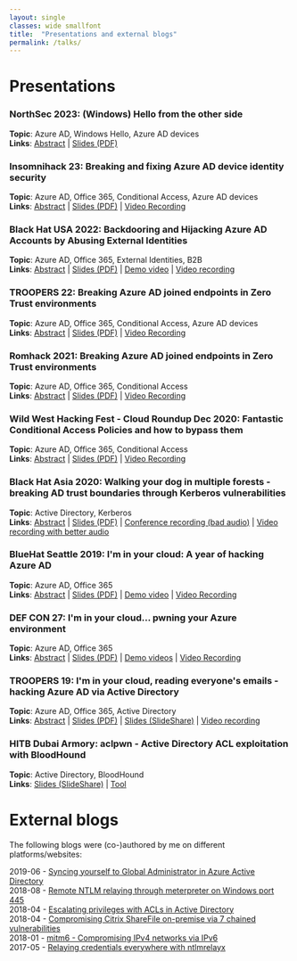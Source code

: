 ```yaml
---
layout: single
classes: wide smallfont
title:  "Presentations and external blogs"
permalink: /talks/
---
```


# Presentations
### **NorthSec 2023**: (Windows) Hello from the other side
**Topic**: Azure AD, Windows Hello, Azure AD devices  
**Links**: [Abstract](https://nsec.io/schedule/#session-2023-windows-hello-from-the-other-side) | [Slides (PDF)](Windows%20Hello%20from%20the%20other%20side_nsec_v1.0.pdf)  

### **Insomnihack 23**: Breaking and fixing Azure AD device identity security
**Topic**: Azure AD, Office 365, Conditional Access, Azure AD devices  
**Links**: [Abstract](https://insomnihack.ch/talks-2023/#G9JMQL) | [Slides (PDF)](/assets/raw/Insomnihack%20Breaking%20and%20fixing%20Azure%20AD%20device%20identity%20security.pdf) | [Video Recording](https://www.youtube.com/watch?v=x609c-MUZ_g)  

### **Black Hat USA 2022**: Backdooring and Hijacking Azure AD Accounts by Abusing External Identities
**Topic**: Azure AD, Office 365, External Identities, B2B  
**Links**: [Abstract](https://www.blackhat.com/us-22/briefings/schedule/index.html#backdooring-and-hijacking-azure-ad-accounts-by-abusing-external-identities-26999) | [Slides (PDF)](/assets/raw/US-22-Mollema-Backdooring-and-hijacking-Azure-AD-accounts_final.pdf) | [Demo video](/assets/raw/mfaoverwrite_short.mp4) | [Video recording](https://www.youtube.com/watch?v=uKDS2t9_KsA)

### **TROOPERS 22**: Breaking Azure AD joined endpoints in Zero Trust environments
**Topic**: Azure AD, Office 365, Conditional Access, Azure AD devices  
**Links**: [Abstract](https://troopers.de/troopers22/agenda/tr22-1055-breaking-azure-ad-joined-endpoints-in-zero-trust-environments/) | [Slides (PDF)](/assets/raw/TR22_Mollema_Breaking_Azure_AD_joined_endpoints_in_zero-trust_environments_v1.0.pdf) | [Video Recording](https://youtu.be/BduCn8cLV1A) 

### **Romhack 2021**: Breaking Azure AD joined endpoints in Zero Trust environments
**Topic**: Azure AD, Office 365, Conditional Access  
**Links**: [Abstract](https://www.romhack.io/agenda-2021.html#mollema) | [Slides (PDF)](/assets/raw/romhack_dirkjan.pdf) | [Video Recording](https://www.youtube.com/watch?v=OigKnI68Sfo)

### **Wild West Hacking Fest - Cloud Roundup Dec 2020**: Fantastic Conditional Access Policies and how to bypass them
**Topic**: Azure AD, Office 365, Conditional Access  
**Links**: [Abstract](https://wildwesthackinfest.com/the-roundup/cloud-pentesting/) | [Slides (PDF)](/assets/raw/fantastic_policies_cloud_roundup.pdf) | [Video Recording](https://www.youtube.com/watch?v=yOJ6yB9anZM&t=296s)

### **Black Hat Asia 2020**: Walking your dog in multiple forests - breaking AD trust boundaries through Kerberos vulnerabilities
**Topic**: Active Directory, Kerberos  
**Links**: [Abstract](https://www.blackhat.com/asia-20/briefings/schedule/index.html#walking-your-dog-in-multiple-forests---breaking-ad-trust-boundaries-through-kerberos-vulnerabilities-18818) | [Slides (PDF)](/assets/raw/Walking-your-dog-in-multiple-forests.pdf) | [Conference recording (bad audio)](https://www.youtube.com/watch?v=z3FOw8MfKcw) | [Video recording with better audio](https://youtu.be/EUa7tyOOph4)

### **BlueHat Seattle 2019**: I'm in your cloud: A year of hacking Azure AD 
**Topic**: Azure AD, Office 365  
**Links**: [Abstract](https://www.microsoft.com/bluehat) | [Slides (PDF)](/assets/raw/Im%20in%20your%20cloud%20bluehat-v1.0.pdf) | [Demo video](/assets/raw/replyurlwifi.mp4) | [Video Recording](https://www.youtube.com/watch?v=fpUZJxFK72k)

### **DEF CON 27**: I'm in your cloud... pwning your Azure environment  
**Topic**: Azure AD, Office 365  
**Links**: [Abstract](https://www.defcon.org/html/defcon-27/dc-27-speakers.html#Mollema) | [Slides (PDF)](https://media.defcon.org/DEF%20CON%2027/DEF%20CON%2027%20presentations/DEFCON-27-Dirk-jan-Mollema-Im-in-your-cloud-pwning-your-azure-environment.pdf) | [Demo videos](https://media.defcon.org/DEF%20CON%2027/DEF%20CON%2027%20presentations/DEFCON-27-Dirk-jan-Mollema-Demo-Videos/) | [Video Recording](https://www.youtube.com/watch?v=xei8lAPitX8)

### **TROOPERS 19**: I'm in your cloud, reading everyone's emails - hacking Azure AD via Active Directory  
**Topic**: Azure AD, Office 365, Active Directory  
**Links**: [Abstract](https://www.troopers.de/troopers19/agenda/y3nswp/) | [Slides (PDF)](https://troopers.de/downloads/troopers19/TROOPERS19_AD_Im_in_your_cloud.pdf) | [Slides (SlideShare)](https://www.slideshare.net/DirkjanMollema/im-in-your-cloud-reading-everyones-email-hacking-azure-ad-via-active-directory) | [Video recording](https://www.youtube.com/watch?v=JEIR5oGCwdg)

### **HITB Dubai Armory**: aclpwn - Active Directory ACL exploitation with BloodHound
**Topic**: Active Directory, BloodHound  
**Links**: [Slides (SlideShare)](https://www.slideshare.net/DirkjanMollema/aclpwn-active-directory-acl-exploitation-with-bloodhound) | [Tool](https://github.com/fox-it/aclpwn.py)

# External blogs
The following blogs were (co-)authored by me on different platforms/websites:

2019-06 - [Syncing yourself to Global Administrator in Azure Active Directory](https://blog.fox-it.com/2019/06/06/syncing-yourself-to-global-administrator-in-azure-active-directory/)  
2018-08 - [Remote NTLM relaying through meterpreter on Windows port 445](https://diablohorn.com/2018/08/25/remote-ntlm-relaying-through-meterpreter-on-windows-port-445/)  
2018-04 - [Escalating privileges with ACLs in Active Directory](https://blog.fox-it.com/2018/04/26/escalating-privileges-with-acls-in-active-directory/)  
2018-04 - [Compromising Citrix ShareFile on-premise via 7 chained vulnerabilities](https://blog.fox-it.com/2018/04/06/compromising-sharefile-on-premise-via-7-chained-vulnerabilities/)  
2018-01 - [mitm6 - Compromising IPv4 networks via IPv6](https://blog.fox-it.com/2018/01/11/mitm6-compromising-ipv4-networks-via-ipv6/)  
2017-05 - [Relaying credentials everywhere with ntlmrelayx](https://blog.fox-it.com/2017/05/09/relaying-credentials-everywhere-with-ntlmrelayx/)  
